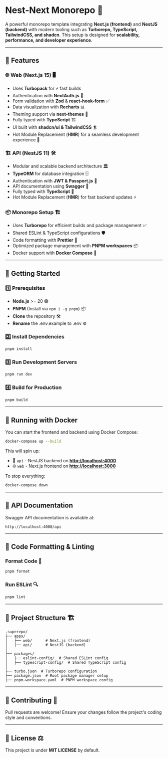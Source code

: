 # Nest-Next Monorepo 🚀

A powerful monorepo template integrating **Next.js (frontend)** and **NestJS (backend)** with modern tooling such as **Turborepo, TypeScript, TailwindCSS, and shadcn**. This setup is designed for **scalability, performance, and developer experience**.

---

## 📌 Features

### 🌐 Web (Next.js 15) 🖥️

- Uses **Turbopack** for ⚡ fast builds
- Authentication with **NextAuth.js** 🔐
- Form validation with **Zod** & **react-hook-form** ✅
- Data visualization with **Recharts** 📊
- Theming support via **next-themes** 🎨
- Fully typed with **TypeScript** 🏗️
- UI built with **shadcn/ui & TailwindCSS** 🏄
- Hot Module Replacement (**HMR**) for a seamless development experience 🔄

### 🏗 API (NestJS 11) 🛠

- Modular and scalable backend architecture 🏛
- **TypeORM** for database integration 🗄️
- Authentication with **JWT & Passport.js** 🔑
- API documentation using **Swagger** 📜
- Fully typed with **TypeScript** 🚀
- Hot Module Replacement (**HMR**) for fast backend updates ⚡

### 📦 Monorepo Setup 🏗

- Uses **Turborepo** for efficient builds and package management 📈
- Shared ESLint & TypeScript configurations 🛡️
- Code formatting with **Prettier** 🎨
- Optimized package management with **PNPM workspaces** 📦
- Docker support with **Docker Compose** 🐳

---

## 🚀 Getting Started

### 1️⃣ Prerequisites

- **Node.js** >= 20 🟢
- **PNPM** (Install via `npm i -g pnpm`) 📦
- **Clone** the repository 🛠️
- **Rename** the .env.example to .env ⚙️

### 2️⃣ Install Dependencies

```sh
pnpm install
```

### 3️⃣ Run Development Servers

```sh
pnpm run dev
```

### 4️⃣ Build for Production

```sh
pnpm build
```

---

## 🐳 Running with Docker

You can start the frontend and backend using Docker Compose:

```sh
docker-compose up --build
```

This will spin up:

- 🚀 `api` - NestJS backend on **[http://localhost:4000](http://localhost:4000)**
- 🌐 `web` - Next.js frontend on **[http://localhost:3000](http://localhost:3000)**

To stop everything:

```sh
docker-compose down
```

---

## 📖 API Documentation

Swagger API documentation is available at:

```link
http://localhost:4000/api
```

---

## 📜 Code Formatting & Linting

### Format Code 🎨

```sh
pnpm format
```

### Run ESLint 🔍

```sh
pnpm lint
```

---

## 📂 Project Structure 🏗

```files
.superepo/
├── apps/
│   ├── web/      # Next.js (frontend)
│   ├── api/      # NestJS (backend)
│
├── packages/
│   ├── eslint-config/  # Shared ESLint config
│   ├── typescript-config/  # Shared TypeScript config
│
├── turbo.json  # Turborepo configuration
├── package.json  # Root package manager setup
├── pnpm-workspace.yaml  # PNPM workspace config
```

---

## 🎯 Contributing 🤝

Pull requests are welcome! Ensure your changes follow the project's coding style and conventions.

---

## 📜 License ⚖️

This project is under **MIT LICENSE** by default.
